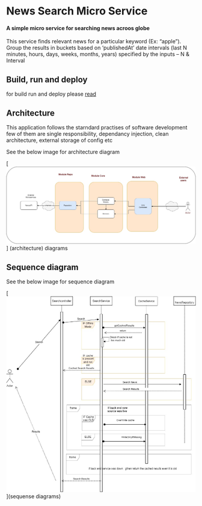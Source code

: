 
#  News Search Micro Service 
####  A simple micro service for searching news  acroos globe
This service finds relevant news for a particular keyword (Ex: “apple”). Group the results in buckets based on ‘publishedAt’ date intervals (last N minutes, hours, days, weeks, months, years) specified by the inputs – N & Interval



## Build, run  and deploy 
for build run and deploy please 
[read](docs\buildandDeply.md)




    

## Architecture


This application follows the starndard practises of software development  
few of them are  single responsibility, dependancy injection, clean architecture,   external storage of config  etc 

See the below image for architecture diagram

[![sequense dia](/docs/diagrams-architecture.jpg)] (architecture)  diagrams


## Sequence diagram  

See the below image for sequence diagram


[![sequense dia](/docs/diagrams-FullFlow.jpg)](sequense diagrams)










